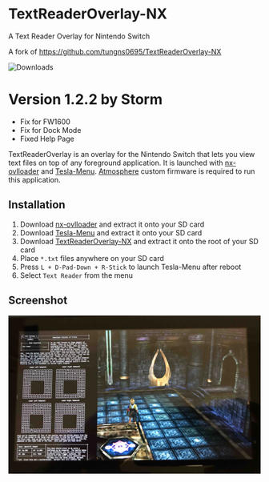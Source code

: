 # TextReaderOverlay-NX
A Text Reader Overlay for Nintendo Switch

A fork of https://github.com/tungns0695/TextReaderOverlay-NX

![Downloads](https://img.shields.io/github/downloads/Storm21CH/TextReaderOverlay-NX/total)

# Version 1.2.2 by Storm

- Fix for FW1600
- Fix for Dock Mode
- Fixed Help Page


TextReaderOverlay is an overlay for the Nintendo Switch that lets you view text files on top of any foreground application. It is launched with [nx-ovlloader](https://github.com/WerWolv/nx-ovlloader) and [Tesla-Menu](https://github.com/WerWolv/Tesla-Menu). [Atmosphere](https://github.com/Atmosphere-NX/Atmosphere) custom firmware is required to run this application.

## Installation

1. Download [nx-ovlloader](https://github.com/WerWolv/nx-ovlloader/releases) and extract it onto your SD card
2. Download [Tesla-Menu](https://github.com/WerWolv/Tesla-Menu/releases) and extract it onto your SD card
3. Download [TextReaderOverlay-NX](https://github.com/Storm21CH/TextReaderOverlay-NX/releases) and extract it onto the root of your SD card
4. Place `*.txt` files anywhere on your SD card
5. Press `L + D-Pad-Down + R-Stick` to launch Tesla-Menu after reboot
6. Select `Text Reader` from the menu

## Screenshot

<img src="./res/TextReader.jpg" />
